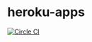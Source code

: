 heroku-apps
===========

[![Circle CI](https://circleci.com/gh/heroku/heroku-apps.svg?style=svg)](https://circleci.com/gh/heroku/heroku-apps)
